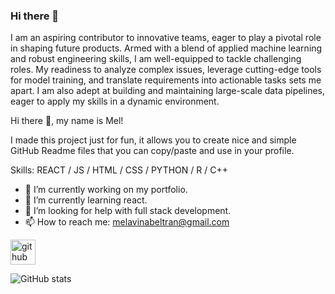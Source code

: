 ### Hi there 👋


I am an aspiring contributor to innovative teams, eager to play a pivotal role in shaping future products. Armed with a blend of applied machine learning and robust engineering skills, I am well-equipped to tackle challenging roles. My readiness to analyze complex issues, leverage cutting-edge tools for model training, and translate requirements into actionable tasks sets me apart. I am also adept at building and maintaining large-scale data pipelines, eager to apply my skills in a dynamic environment.

Hi there 👋, my name is Mel!

I made this project just for fun, it allows you to create nice and simple GitHub Readme files that you can copy/paste and use in your profile.

Skills: REACT / JS / HTML / CSS / PYTHON / R / C++

- 🔭 I’m currently working on my portfolio. 
- 🌱 I’m currently learning react. 
- 🤔 I’m looking for help with full stack development.  
- 📫 How to reach me: melavinabeltran@gmail.com 


[<img src='https://cdn.jsdelivr.net/npm/simple-icons@3.0.1/icons/github.svg' alt='github' height='40'>](https://github.com/mavina15)  

![GitHub stats](https://github-readme-stats.vercel.app/api?username=mavina15&show_icons=true)  


